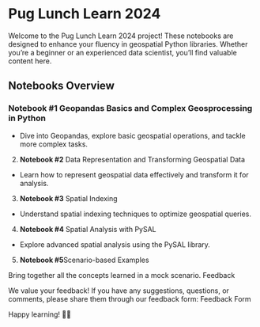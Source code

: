 # Pug Lunch Learn 2024
Welcome to the Pug Lunch Learn 2024 project! These notebooks are designed to enhance your fluency in geospatial Python libraries. Whether you’re a beginner or an experienced data scientist, you’ll find valuable content here.

## Notebooks Overview
### **Notebook #1** Geopandas Basics and Complex Geosprocessing in Python
- Dive into Geopandas, explore basic geospatial operations, and tackle more complex tasks.
  
2. **Notebook #2** Data Representation and Transforming Geospatial Data
- Learn how to represent geospatial data effectively and transform it for analysis.
  
3. **Notebook #3** Spatial Indexing
- Understand spatial indexing techniques to optimize geospatial queries.
  
4. **Notebook #4** Spatial Analysis with PySAL
- Explore advanced spatial analysis using the PySAL library.
  
5. **Notebook #5**Scenario-based Examples
   
Bring together all the concepts learned in a mock scenario.
Feedback

We value your feedback! If you have any suggestions, questions, or comments, please share them through our feedback form: Feedback Form

Happy learning! 🌟🐾
